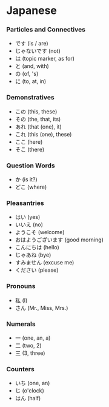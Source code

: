 # Japanese

### Particles and Connectives
- です (is / are)
- じゃないです (not)
- は (topic marker, as for)
- と (and, with)
- の (of, 's)
- に (to, at, in)


### Demonstratives
- この (this, these)
- その (the, that, its)
- あれ (that (one), it)
- これ (this (one), these)
- ここ (here)
- そこ (there)


### Question Words
- か (is it?)
- どこ (where)


### Pleasantries
- はい (yes)
- いいえ (no)
- ようこそ (welcome)
- おはようございます (good morning)
- こんにちは (hello)
- じゃあね (bye)
- すみません (excuse me)
- ください (please)


### Pronouns
- 私 (I)
- さん (Mr., Miss, Mrs.)


### Numerals
- 一 (one, an, a)
- 二 (two, 2)
- 三 (3, three)


### Counters
- いち (one, an)
- じ (o'clock)
- はん (half)


